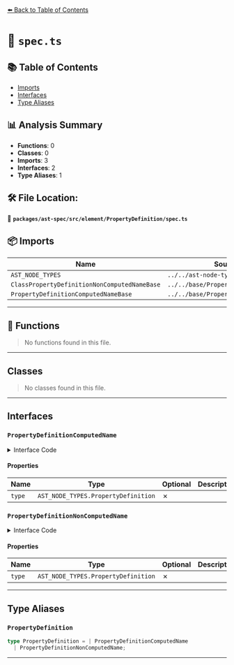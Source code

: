 [⬅️ Back to Table of Contents](../../../../../index.md)

# 📄 `spec.ts`

## 📚 Table of Contents

- [Imports](#imports)
- [Interfaces](#interfaces)
- [Type Aliases](#type-aliases)

## 📊 Analysis Summary

- **Functions**: 0
- **Classes**: 0
- **Imports**: 3
- **Interfaces**: 2
- **Type Aliases**: 1

## 🛠️ File Location:
📂 **`packages/ast-spec/src/element/PropertyDefinition/spec.ts`**

## 📦 Imports

| Name | Source |
|------|--------|
| `AST_NODE_TYPES` | `../../ast-node-types` |
| `ClassPropertyDefinitionNonComputedNameBase` | `../../base/PropertyDefinitionBase` |
| `PropertyDefinitionComputedNameBase` | `../../base/PropertyDefinitionBase` |


---

## 🔧 Functions

> No functions found in this file.


---

## Classes

> No classes found in this file.


---

## Interfaces

### `PropertyDefinitionComputedName`

<details><summary>Interface Code</summary>

```ts
export interface PropertyDefinitionComputedName
  extends PropertyDefinitionComputedNameBase {
  type: AST_NODE_TYPES.PropertyDefinition;
}
```
</details>

#### Properties

| Name | Type | Optional | Description |
|------|------|----------|-------------|
| `type` | `AST_NODE_TYPES.PropertyDefinition` | ✗ |  |

### `PropertyDefinitionNonComputedName`

<details><summary>Interface Code</summary>

```ts
export interface PropertyDefinitionNonComputedName
  extends ClassPropertyDefinitionNonComputedNameBase {
  type: AST_NODE_TYPES.PropertyDefinition;
}
```
</details>

#### Properties

| Name | Type | Optional | Description |
|------|------|----------|-------------|
| `type` | `AST_NODE_TYPES.PropertyDefinition` | ✗ |  |


---

## Type Aliases

### `PropertyDefinition`

```ts
type PropertyDefinition = | PropertyDefinitionComputedName
  | PropertyDefinitionNonComputedName;
```


---